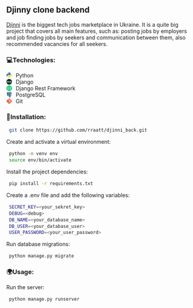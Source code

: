 ## Djinny clone backend

[Djinni](https://djinni.co) is the biggest tech jobs marketplace in Ukraine. It
is a quite big project that covers all main features, such
as:
posting jobs by employers and job finding jobs by seekers and communication between them, also recommended
vacancies for all seekers.
### 💻Technologies:

<div style="display:flex; align-items: center; gap:10px">
    <img height="15" width="15" src="./images/python-logo.png"></img> Python
</div>
<div style="display:flex; align-items: center; gap:10px">
    <img height="15" style="border-radius: 50%" width="15" src="./images/django.png"></img> Django
</div>
<div style="display:flex; align-items: center; gap:10px">
    <img height="15" width="15" src="./images/api.png"></img> Django Rest Framework
</div><div style="display:flex; align-items: center; gap:10px">
    <img height="15" width="15" src="./images/postgresql.png"></img> PostgreSQL
</div><div style="display:flex; align-items: center; gap:10px">
    <img height="15" style="border-radius: 50%" width="15" src="./images/git.png"></img> Git
</div>

### 🧷Installation:

 ```bash
  git clone https://github.com/rraatt/djinni_back.git
```

Create and activate a virtual environment:

 ```bash
  python -m venv env
  source env/bin/activate
```

Install the project dependencies:

 ```bash
  pip install -r requirements.txt
```

Create a .env file and add the following variables:

 ```bash
  SECRET_KEY=<your_sekret_key>
  DEBUG=<debug>
  DB_NAME=<your_database_name>
  DB_USER=<your_database_user>
  USER_PASSWORD=<your_user_password>
```

Run database migrations:

 ```bash
  python manage.py migrate
```

### 🌍Usage:

Run the server:

 ```bash
  python manage.py runserver
```
